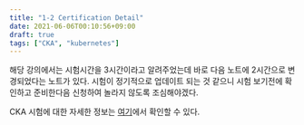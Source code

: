 ```yaml
---
title: "1-2 Certification Detail"
date: 2021-06-06T00:10:56+09:00
draft: true
tags: ["CKA", "kubernetes"]
---
```


해당 강의에서는 시험시간을 3시간이라고 알려주었는데 바로 다음 노트에 2시간으로 변경되었다는 노트가 있다. 시험이 정기적으로 업데이트 되는 것 같으니 시험 보기전에 확인하고 준비한다음 신청하여 놀라지 않도록 조심해야겠다.

CKA 시험에 대한 자세한 정보는 [여기](https://www.cncf.io/certification/cka/)에서 확인할 수 있다.
